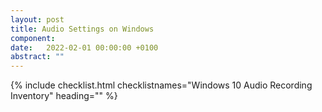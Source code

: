 ```yaml
---
layout: post
title: Audio Settings on Windows
component: 
date:   2022-02-01 00:00:00 +0100
abstract: ""
---
```


{% include checklist.html checklistnames="Windows 10 Audio Recording Inventory" heading="" %}
